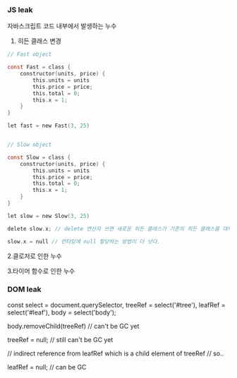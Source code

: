 ### JS leak
자바스크립트 코드 내부에서 발생하는 누수

1. 히든 클래스 변경
```c
// Fast object

const Fast = class {
    constructor(units, price) {
        this.units = units
        this.price = price;
        this.total = 0;
        this.x = 1;
    }
}

let fast = new Fast(3, 25)


// Slow object

const Slow = class {
    constructor(units, price) {
        this.units = units
        this.price = price;
        this.total = 0;
        this.x = 1;
    }
}

let slow = new Slow(3, 25)

delete slow.x; // delete 연산자 쓰면 새로운 히든 클래스가 기존의 히든 클래스를 대체해버려서 최적화가 안 됨. => 속도 느려짐

slow.x = null // 런타임에 null 할당하는 방법이 더 낫다.
```

2.클로저로 인한 누수


3.타이머 함수로 인한 누수


### DOM leak
const select = document.querySelector,
treeRef = select('#tree'),
leafRef = select('#leaf'),
body = select('body');

body.removeChild(treeRef) // can't be GC yet 

treeRef = null; // still can't be GC yet

// indirect reference from leafRef which is a child element of treeRef
// so..

leafRef = null;
// can be GC
